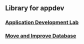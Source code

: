 ## Library for appdev

### [Application Development Lab](application-development-lab/application-development-lab)

### [Move and Improve Database](move-improve-database)

